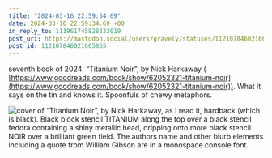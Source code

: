```yaml
---
title: "2024-03-16 22:59:34.69"
date: 2024-03-16 22:59:34.69 +00
in_reply_to: 111961745828233019
post_uri: https://mastodon.social/users/gravely/statuses/112107846021665865
post_id: 112107846021665865
---
```

seventh book of 2024: “Titanium Noir", by Nick Harkaway ( [https://www.goodreads.com/book/show/62052321-titanium-noir](https://www.goodreads.com/book/show/62052321-titanium-noir)). What it says on the tin and knows it. Spoonfuls of chewy metaphors.


![cover of “Titanium Noir”, by Nick Harkaway, as I read it, hardback (which is black). Black block stencil TITANIUM along the top over a black stencil fedora containing a shiny metallic head, dripping onto more black stencil NOIR over a brilliant green field. The authors name and other blurb elements including a quote from William Gibson are in a monospace console font.](/images/112107845774310785.jpeg)

